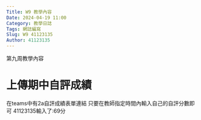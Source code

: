 ```yaml
---
Title: W9 教學內容
Date: 2024-04-19 11:00
Category: 教學日誌
Tags: 網誌編寫
Slug: W9 41123135
Author: 41123135
---
```


第九周教學內容

<!-- PELICAN_END_SUMMARY -->

# 上傳期中自評成績

在teams中有2a自評成績表單連結 只要在教師指定時間內輸入自己的自評分數即可 41123135輸入了:69分